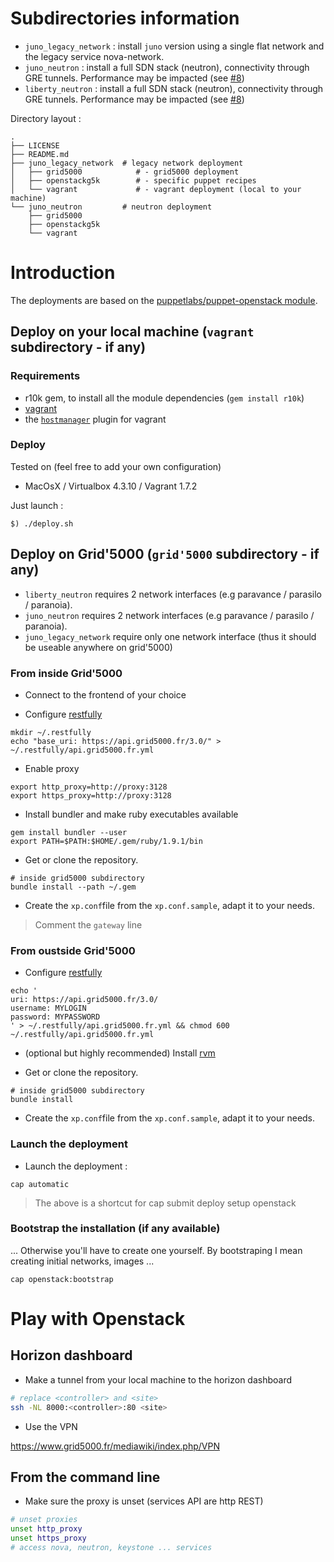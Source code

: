 # Subdirectories information

* ```juno_legacy_network``` : install ```juno``` version using a single flat network and the legacy service nova-network.
* ```juno_neutron``` : install a full SDN stack (neutron), connectivity through GRE tunnels.
Performance may be impacted (see [#8](https://github.com/msimonin/openstack-g5k/issues/8))
* ```liberty_neutron``` : install a full SDN stack (neutron), connectivity through GRE tunnels.
Performance may be impacted (see [#8](https://github.com/msimonin/openstack-g5k/issues/8))

Directory layout :
```
.
├── LICENSE
├── README.md
├── juno_legacy_network  # legacy network deployment
│   ├── grid5000            # - grid5000 deployment
│   ├── openstackg5k        # - specific puppet recipes
│   └── vagrant             # - vagrant deployment (local to your machine)
└── juno_neutron         # neutron deployment
    ├── grid5000
    ├── openstackg5k  
    └── vagrant
```

# Introduction

The deployments are based on the [puppetlabs/puppet-openstack module](https://github.com/puppetlabs/puppetlabs-openstack).

## Deploy on your local machine (```vagrant``` subdirectory - if any)

### Requirements

* r10k gem, to install all the module dependencies (```gem install r10k```)
* [vagrant](http://www.vagrantup.com/downloads.html)
* the [```hostmanager```](https://github.com/smdahlen/vagrant-hostmanager) plugin for vagrant

### Deploy

Tested on (feel free to add your own configuration)
* MacOsX / Virtualbox 4.3.10 / Vagrant 1.7.2

Just launch :
```
$) ./deploy.sh
```

## Deploy on Grid'5000 (```grid'5000``` subdirectory - if any)

* ```liberty_neutron``` requires 2 network interfaces (e.g paravance / parasilo / paranoia).
* ```juno_neutron``` requires 2 network interfaces (e.g paravance / parasilo / paranoia).
* ```juno_legacy_network``` require only one network interface (thus it should be useable anywhere on grid'5000)

### From inside Grid'5000

* Connect to the frontend of your choice

* Configure [restfully](https://github.com/crohr/restfully)

```
mkdir ~/.restfully
echo "base_uri: https://api.grid5000.fr/3.0/" > ~/.restfully/api.grid5000.fr.yml
```

* Enable proxy

```
export http_proxy=http://proxy:3128
export https_proxy=http://proxy:3128
```

* Install bundler and make ruby executables available

```
gem install bundler --user
export PATH=$PATH:$HOME/.gem/ruby/1.9.1/bin
```

* Get or clone the repository.

```
# inside grid5000 subdirectory
bundle install --path ~/.gem
```

* Create the ```xp.conf```file from the ```xp.conf.sample```, adapt it to your needs.

> Comment the ```gateway``` line

### From oustside Grid'5000

* Configure  [restfully](https://github.com/crohr/restfully)

```
echo '
uri: https://api.grid5000.fr/3.0/
username: MYLOGIN
password: MYPASSWORD
' > ~/.restfully/api.grid5000.fr.yml && chmod 600 ~/.restfully/api.grid5000.fr.yml
```

* (optional but highly recommended) Install [rvm](http://rvm.io)

* Get or clone the repository.

```
# inside grid5000 subdirectory
bundle install
```

* Create the ```xp.conf```file from the ```xp.conf.sample```, adapt it to your needs.


### Launch the deployment

* Launch the deployment :

```
cap automatic
```

> The above is a shortcut for cap submit deploy setup openstack

### Bootstrap the installation (if any available)
... Otherwise you'll have to create one yourself. By bootstraping I mean
creating initial networks, images ...

```
cap openstack:bootstrap
```

# Play with Openstack

## Horizon dashboard

* Make a tunnel from your local machine to the horizon dashboard

```bash
# replace <controller> and <site>
ssh -NL 8000:<controller>:80 <site>
```

* Use the VPN 

https://www.grid5000.fr/mediawiki/index.php/VPN

## From the command line 

* Make sure the proxy is unset (services API are http REST)

```bash 
# unset proxies
unset http_proxy
unset https_proxy
# access nova, neutron, keystone ... services 
```

